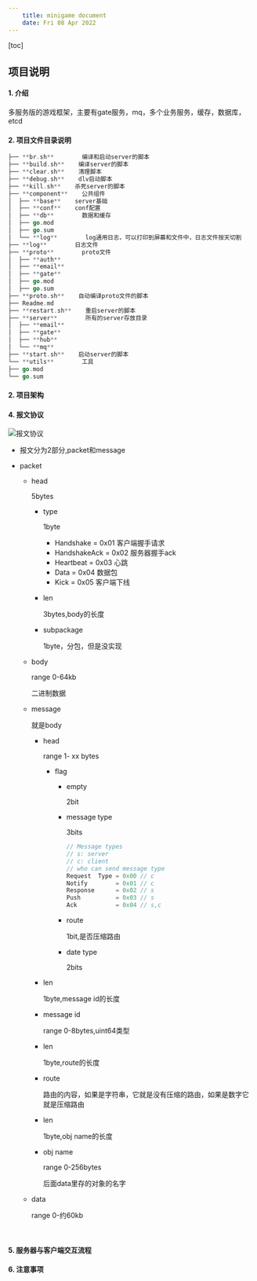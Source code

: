 ```yaml
---
    title: minigame document
    date: Fri 08 Apr 2022
---
```


[toc]

## 项目说明

#### 1. 介绍

​ 多服务版的游戏框架，主要有gate服务，mq，多个业务服务，缓存，数据库，etcd

#### 2. 项目文件目录说明

```go
├── **br.sh**        编译和启动server的脚本
├── **build.sh**    编译server的脚本
├── **clear.sh**    清理脚本
├── **debug.sh**    dlv启动脚本
├── **kill.sh**    杀死server的脚本
├── **component**    公共组件
│  ├── **base**    server基础
│  ├── **conf**    conf配置
│  ├── **db**        数据和缓存
│  ├── go.mod
│  ├── go.sum
│  └── **log**        log通用日志，可以打印到屏幕和文件中，日志文件按天切割
├── **log**        日志文件
├── **proto**        proto文件
│  ├── **auth**
│  ├── **email**
│  ├── **gate**
│  ├── go.mod
│  ├── go.sum
├── **proto.sh**    自动编译proto文件的脚本
├── Readme.md
├── **restart.sh**    重启server的脚本
├── **server**        所有的server存放目录
│  ├── **email**
│  ├── **gate**
│  ├── **hub**
│  └── **mq**
├── **start.sh**    启动server的脚本
└── **utils**        工具
├── go.mod
└── go.sum
```

#### 2. 项目架构

#### 4. 报文协议

![报文协议](https://mottopicturecloud.oss-cn-chengdu.aliyuncs.com/typora/202204071724745.png)

- 报文分为2部分,packet和message

- packet

    - head

      5bytes

        - type

          1byte

            - Handshake = 0x01 客户端握手请求
            - HandshakeAck = 0x02 服务器握手ack
            - Heartbeat = 0x03 心跳
            - Data = 0x04 数据包
            - Kick = 0x05 客户端下线

        - len

          3bytes,body的长度

        - subpackage

          1byte，分包，但是没实现

    - body

      range 0-64kb

      二进制数据

    - message

      就是body

        - head

          range 1- xx bytes

            - flag

                - empty

                  2bit

                - message type

                  3bits

                  ```go
                  // Message types
                  // s: server
                  // c: client
                  // who can send message type
                  Request  Type = 0x00 // c
                  Notify        = 0x01 // c
                  Response      = 0x02 // s
                  Push          = 0x03 // s
                  Ack           = 0x04 // s,c
                  ```

                - route

                  1bit,是否压缩路由

                - date type

                  2bits

        - len

          1byte,message id的长度

        - message id

          range 0-8bytes,uint64类型

        - len

          1byte,route的长度

        - route

          路由的内容，如果是字符串，它就是没有压缩的路由，如果是数字它就是压缩路由

        - len

          1byte,obj name的长度

        - obj name

          range 0-256bytes

          后面data里存的对象的名字

    - data

      range 0-约60kb

​

#### 5. 服务器与客户端交互流程

#### 6. 注意事项

